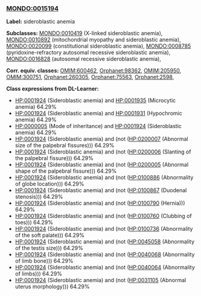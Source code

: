 
### [MONDO:0015194](http://purl.obolibrary.org/obo/MONDO_0015194)
**Label:** sideroblastic anemia

**Subclasses:** [MONDO:0010419](http://purl.obolibrary.org/obo/MONDO_0010419) (X-linked sideroblastic anemia), [MONDO:0010892](http://purl.obolibrary.org/obo/MONDO_0010892) (mitochondrial myopathy and sideroblastic anemia), [MONDO:0020099](http://purl.obolibrary.org/obo/MONDO_0020099) (constitutional sideroblastic anemia), [MONDO:0008785](http://purl.obolibrary.org/obo/MONDO_0008785) (pyridoxine-refractory autosomal recessive sideroblastic anemia), [MONDO:0016828](http://purl.obolibrary.org/obo/MONDO_0016828) (autosomal recessive sideroblastic anemia), 

**Corr. equiv. classes:** [OMIM:600462](http://purl.obolibrary.org/obo/OMIM_600462), [Orphanet:98362](http://www.orpha.net/ORDO/Orphanet_98362), [OMIM:205950](http://purl.obolibrary.org/obo/OMIM_205950), [OMIM:300751](http://purl.obolibrary.org/obo/OMIM_300751), [Orphanet:260305](http://www.orpha.net/ORDO/Orphanet_260305), [Orphanet:75563](http://www.orpha.net/ORDO/Orphanet_75563), [Orphanet:2598](http://www.orpha.net/ORDO/Orphanet_2598), 

**Class expressions from DL-Learner:**

- [HP:0001924](http://purl.obolibrary.org/obo/HP_0001924) (Sideroblastic anemia) and [HP:0001935](http://purl.obolibrary.org/obo/HP_0001935) (Microcytic anemia) 64.29%
- [HP:0001924](http://purl.obolibrary.org/obo/HP_0001924) (Sideroblastic anemia) and [HP:0001931](http://purl.obolibrary.org/obo/HP_0001931) (Hypochromic anemia) 64.29%
- [HP:0000005](http://purl.obolibrary.org/obo/HP_0000005) (Mode of inheritance) and [HP:0001924](http://purl.obolibrary.org/obo/HP_0001924) (Sideroblastic anemia) 64.29%
- [HP:0001924](http://purl.obolibrary.org/obo/HP_0001924) (Sideroblastic anemia) and (not ([HP:0200007](http://purl.obolibrary.org/obo/HP_0200007) (Abnormal size of the palpebral fissures))) 64.29%
- [HP:0001924](http://purl.obolibrary.org/obo/HP_0001924) (Sideroblastic anemia) and (not ([HP:0200006](http://purl.obolibrary.org/obo/HP_0200006) (Slanting of the palpebral fissure))) 64.29%
- [HP:0001924](http://purl.obolibrary.org/obo/HP_0001924) (Sideroblastic anemia) and (not ([HP:0200005](http://purl.obolibrary.org/obo/HP_0200005) (Abnormal shape of the palpebral fissure))) 64.29%
- [HP:0001924](http://purl.obolibrary.org/obo/HP_0001924) (Sideroblastic anemia) and (not ([HP:0100886](http://purl.obolibrary.org/obo/HP_0100886) (Abnormality of globe location))) 64.29%
- [HP:0001924](http://purl.obolibrary.org/obo/HP_0001924) (Sideroblastic anemia) and (not ([HP:0100867](http://purl.obolibrary.org/obo/HP_0100867) (Duodenal stenosis))) 64.29%
- [HP:0001924](http://purl.obolibrary.org/obo/HP_0001924) (Sideroblastic anemia) and (not ([HP:0100790](http://purl.obolibrary.org/obo/HP_0100790) (Hernia))) 64.29%
- [HP:0001924](http://purl.obolibrary.org/obo/HP_0001924) (Sideroblastic anemia) and (not ([HP:0100760](http://purl.obolibrary.org/obo/HP_0100760) (Clubbing of toes))) 64.29%
- [HP:0001924](http://purl.obolibrary.org/obo/HP_0001924) (Sideroblastic anemia) and (not ([HP:0100736](http://purl.obolibrary.org/obo/HP_0100736) (Abnormality of the soft palate))) 64.29%
- [HP:0001924](http://purl.obolibrary.org/obo/HP_0001924) (Sideroblastic anemia) and (not ([HP:0045058](http://purl.obolibrary.org/obo/HP_0045058) (Abnormality of the testis size))) 64.29%
- [HP:0001924](http://purl.obolibrary.org/obo/HP_0001924) (Sideroblastic anemia) and (not ([HP:0040068](http://purl.obolibrary.org/obo/HP_0040068) (Abnormality of limb bone))) 64.29%
- [HP:0001924](http://purl.obolibrary.org/obo/HP_0001924) (Sideroblastic anemia) and (not ([HP:0040064](http://purl.obolibrary.org/obo/HP_0040064) (Abnormality of limbs))) 64.29%
- [HP:0001924](http://purl.obolibrary.org/obo/HP_0001924) (Sideroblastic anemia) and (not ([HP:0031105](http://purl.obolibrary.org/obo/HP_0031105) (Abnormal uterus morphology))) 64.29%


